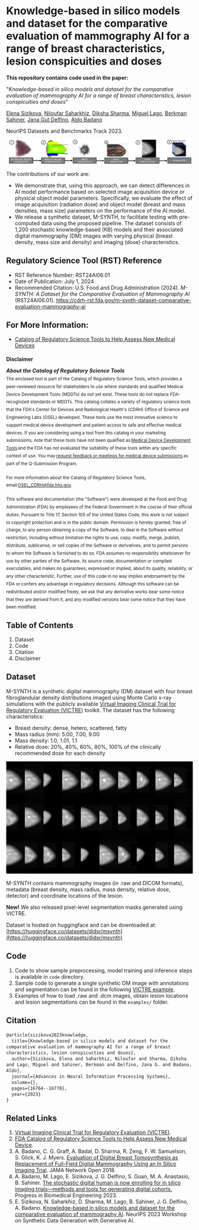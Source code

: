 # Knowledge-based in silico models and dataset for the comparative evaluation of mammography AI for a range of breast characteristics, lesion conspicuities and doses

**This repository contains code used in the paper:**

"_Knowledge-based in silico models and dataset for the comparative evaluation of mammography AI for a range of breast characteristics, lesion conspicuities and doses_"

[Elena Sizikova](https://esizikova.github.io/), [Niloufar Saharkhiz](https://www.linkedin.com/in/niloufar-saharkhiz/), [Diksha Sharma](https://www.linkedin.com/in/diksha-sharma-6059977/), [Miguel Lago](https://www.linkedin.com/in/milaan/), [Berkman Sahiner](https://www.linkedin.com/in/berkman-sahiner-6aa9a919/), [Jana Gut Delfino](https://www.linkedin.com/in/janadelfino/), [Aldo Badano](https://www.linkedin.com/in/aldobadano/)

NeurIPS Datasets and Benchmarks Track 2023. 

![overview](images/overview.png)

The contributions of our work are:
* We demonstrate that, using this approach, we can detect differences in AI model performance based on selected image acquisition device or physical object model parameters. Specifically, we evaluate the effect of image acquisition (radiation dose) and object model (breast and mass densities, mass size) parameters on the performance of the AI model.
* We release a synthetic dataset, M-SYNTH, to facilitate testing with pre-computed data using the proposed pipeline. The dataset consists of 1,200 stochastic knowledge-based (KB) models and their associated digital mammography (DM) images with varying physical (breast density, mass size and density) and imaging (dose) characteristics.

## Regulatory Science Tool (RST) Reference
* RST Reference Number: RST24AI06.01
* Date of Publication: July 1, 2024
* Recommended Citation: U.S. Food and Drug Administration (2024). _M-SYNTH: A Dataset for the Comparative Evaluation of Mammography AI_ (RST24AI06.01). https://cdrh-rst.fda.gov/m-synth-dataset-comparative-evaluation-mammography-ai

## For More Information:
* [Catalog of Regulatory Science Tools to Help Assess New Medical Devices](https://www.fda.gov/medical-devices/science-and-research-medical-devices/catalog-regulatory-science-tools-help-assess-new-medical-devices) 


####
**Disclaimer**
<br>

***About the Catalog of Regulatory Science Tools*** 
<br>
<sub>
The enclosed tool is part of the Catalog of Regulatory Science Tools, which provides a peer-reviewed resource for stakeholders to use where standards and qualified Medical Device Development Tools (MDDTs) do not yet exist. These tools do not replace FDA-recognized standards or MDDTs. This catalog collates a variety of regulatory science tools that the FDA's Center for Devices and Radiological Health's (CDRH) Office of Science and Engineering Labs (OSEL) developed. These tools use the most innovative science to support medical device development and patient access to safe and effective medical devices. If you are considering using a tool from this catalog in your marketing submissions, note that these tools have not been qualified as [Medical Device Development Tools](https://www.fda.gov/medical-devices/medical-device-development-tools-mddt) and the FDA has not evaluated the suitability of these tools within any specific context of use. You may [request feedback or meetings for medical device submissions](https://www.fda.gov/regulatory-information/search-fda-guidance-documents/requests-feedback-and-meetings-medical-device-submissions-q-submission-program) as part of the Q-Submission Program. 
</sub>
<br><br>
<sub>
For more information about the Catalog of Regulatory Science Tools, email OSEL_CDRH@fda.hhs.gov.  
</sub>
<br><br>
<sub>
This software and documentation (the "Software") were developed at the Food and Drug Administration (FDA) by employees of the Federal Government in the course of their
official duties. Pursuant to Title 17, Section 105 of the United States Code, this work is not subject to copyright protection and is in the public domain. Permission
is hereby granted, free of charge, to any person obtaining a copy of the Software, to deal in the Software without restriction, including without limitation the rights
to use, copy, modify, merge, publish, distribute, sublicense, or sell copies of the Software or derivatives, and to permit persons to whom the Software is furnished to
do so. FDA assumes no responsibility whatsoever for use by other parties of the Software, its source code, documentation or compiled executables, and makes no
guarantees, expressed or implied, about its quality, reliability, or any other characteristic. Further, use of this code in no way implies endorsement by the FDA or
confers any advantage in regulatory decisions. Although this software can be redistributed and/or modified freely, we ask that any derivative works bear some notice
that they are derived from it, and any modified versions bear some notice that they have been modified.
</sub>

## Table of Contents
1. Dataset
2. Code
3. Citation
4. Disclaimer

## Dataset
M-SYNTH is a synthetic digital mammography (DM) dataset with four breast fibroglandular density distributions imaged using Monte Carlo x-ray simulations with the publicly available [Virtual Imaging Clinical Trial for Regulatory Evaluation (VICTRE)](https://github.com/DIDSR/VICTRE) toolkit. The dataset has the following characteristics:

* Breast density: dense, hetero, scattered, fatty
* Mass radius (mm): 5.00, 7.00, 9.00
* Mass density: 1.0, 1.01, 1.1
* Relative dose: 20%, 40%, 60%, 80%, 100% of the clinically recommended dose for each density
<p align="center">
<img src='images/examples.png' width='700'>
</p>

 M-SYNTH contains mammography images (in .raw and DICOM formats), metadata (breast density, mass radius, mass density, relative dose, detector) and coordinate locations of the lesion.

**New!** We also released pixel-level segmentation masks generated using VICTRE.  

Dataset is hosted on huggingface and can be downloaded at: [https://huggingface.co/datasets/didsr/msynth](https://huggingface.co/datasets/didsr/msynth)

## Code 
1. Code to show sample preprocessing, model training and inference steps is available in `code` directory.
2. Sample code to generate a single synthetic DM image with annotations and segmentation can be found in the following [VICTRE example](https://github.com/DIDSR/VICTRE_PIPELINE/tree/main/examples/msynth).
3. Examples of how to load .raw and .dcm images, obtain lesion locations and lesion segmentations can be found in the ```examples/``` folder.
   
## Citation
```
@article{sizikova2023knowledge,
  title={Knowledge-based in silico models and dataset for the comparative evaluation of mammography AI for a range of breast characteristics, lesion conspicuities and doses},
  author={Sizikova, Elena and Saharkhiz, Niloufar and Sharma, Diksha and Lago, Miguel and Sahiner, Berkman and Delfino, Jana G. and Badano, Aldo},
  journal={Advances in Neural Information Processing Systems},
  volume={},
  pages={16764--16778},
  year={2023}
}
```
## Related Links
1. [Virtual Imaging Clinical Trial for Regulatory Evaluation (VICTRE)](https://www.fda.gov/medical-devices/science-and-research-medical-devices/victre-silico-breast-imaging-pipeline).
2. [FDA Catalog of Regulatory Science Tools to Help Assess New Medical Device](https://www.fda.gov/medical-devices/science-and-research-medical-devices/catalog-regulatory-science-tools-help-assess-new-medical-devices).
3. A. Badano, C. G. Graff, A. Badal, D. Sharma, R. Zeng, F. W. Samuelson, S. Glick, K. J. Myers. [Evaluation of Digital Breast Tomosynthesis as Replacement of Full-Field Digital Mammography Using an In Silico Imaging Trial](http://dx.doi.org/10.1001/jamanetworkopen.2018.5474). JAMA Network Open 2018.
4. A. Badano, M. Lago, E. Sizikova, J. G. Delfino, S. Guan, M. A. Anastasio, B. Sahiner. [The stochastic digital human is now enrolling for in silico imaging trials—methods and tools for generating digital cohorts.](http://dx.doi.org/10.1088/2516-1091/ad04c0) Progress in Biomedical Engineering 2023.   
5. E. Sizikova, N. Saharkhiz, D. Sharma, M. Lago, B. Sahiner, J. G. Delfino, A. Badano. [Knowledge-based in silico models and dataset for the comparative evaluation of mammography AI](https://github.com/DIDSR/msynth-release). NeurIPS 2023 Workshop on Synthetic Data Generation with Generative AI.



